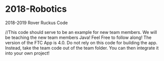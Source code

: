 # 2018-Robotics
2018-2019 Rover Ruckus Code

//This code should serve to be an example for new team members. We will be teaching the new team members Java! Feel Free to follow along! The version of the FTC App is 4.0. Do not rely on this code for building the app. Instead, take the team code out of the team folder. You can then integrate it into your own project!

